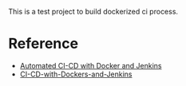 This is a test project to build dockerized ci process.

# Reference

- [Automated CI-CD with Docker and Jenkins](https://blog.avmconsulting.net/posts/2019-04-07-automated-ci-cd-with-docker-and-jenkins/)
- [CI-CD-with-Dockers-and-Jenkins](https://github.com/AVM-Consulting/CI-CD-with-Dockers-and-Jenkins)